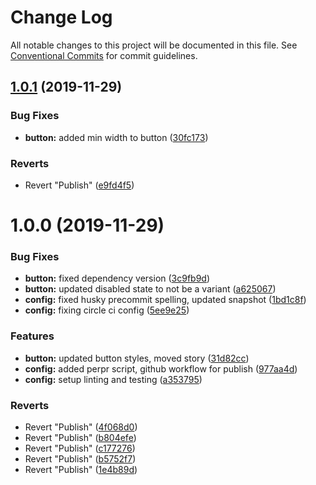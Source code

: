 # Change Log

All notable changes to this project will be documented in this file.
See [Conventional Commits](https://conventionalcommits.org) for commit guidelines.

## [1.0.1](https://github.com/telus/pm-kit/compare/@pm-kit/button@1.0.0...@pm-kit/button@1.0.1) (2019-11-29)


### Bug Fixes

* **button:** added min width to button ([30fc173](https://github.com/telus/pm-kit/commit/30fc1730b6e785f26179595ca707a414eda359bd))


### Reverts

* Revert "Publish" ([e9fd4f5](https://github.com/telus/pm-kit/commit/e9fd4f59864d48eeab45f00a82da48e411622220))





# 1.0.0 (2019-11-29)


### Bug Fixes

* **button:** fixed dependency version ([3c9fb9d](https://github.com/telus/pm-kit/commit/3c9fb9d6cb07051dd20116c8de82272e42edcbd0))
* **button:** updated disabled state to not be a variant ([a625067](https://github.com/telus/pm-kit/commit/a6250671b78f88e7e15da675f331dd192d5c1d13))
* **config:** fixed husky precommit spelling, updated snapshot ([1bd1c8f](https://github.com/telus/pm-kit/commit/1bd1c8fe83f1108e46a5905c93b3dfbaaedfaa0c))
* **config:** fixing circle ci config ([5ee9e25](https://github.com/telus/pm-kit/commit/5ee9e2528690bb5f098ccdc3d34e57b2f77370cc))


### Features

* **button:** updated button styles, moved story ([31d82cc](https://github.com/telus/pm-kit/commit/31d82cc248b383dc11dc704adc44d96c8fcc584d))
* **config:** added perpr script, github workflow for publish ([977aa4d](https://github.com/telus/pm-kit/commit/977aa4d1201594ad05aaf1f1ab2e9bfe0f71f971))
* **config:** setup linting and testing ([a353795](https://github.com/telus/pm-kit/commit/a3537956decbf33d8f8be196952f7f2ecb56c437))


### Reverts

* Revert "Publish" ([4f068d0](https://github.com/telus/pm-kit/commit/4f068d033a6e07ea57209bad2c4e4e85b26c12d8))
* Revert "Publish" ([b804efe](https://github.com/telus/pm-kit/commit/b804efeae18104621db7f0d366ed36313e2ac62b))
* Revert "Publish" ([c177276](https://github.com/telus/pm-kit/commit/c17727652a3e7cff2be415042bf7cd16e0589e5b))
* Revert "Publish" ([b5752f7](https://github.com/telus/pm-kit/commit/b5752f7c0bfd577c1218f3be60846f8829d6dde1))
* Revert "Publish" ([1e4b89d](https://github.com/telus/pm-kit/commit/1e4b89d67cdbdc5dd5452196dcd9975a5721eeb3))
